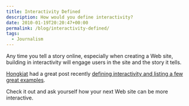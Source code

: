 ```yaml
---
title: Interactivity Defined
description: How would you define interactivity?
date: 2010-01-19T20:20:47+00:00
permalink: /blog/interactivity-defined/
tags:
  - Journalism
---
```


Any time you tell a story online, especially when creating a Web site, building in interactivity will engage users in the site and the story it tells.

[Hongkiat](http://www.hongkiat.com/blog/importance-of-web-interactivity-tips-and-examples/) had a great post recently [defining interactivity and listing a few great examples](http://www.hongkiat.com/blog/importance-of-web-interactivity-tips-and-examples/).

Check it out and ask yourself how your next Web site can be more interactive.
